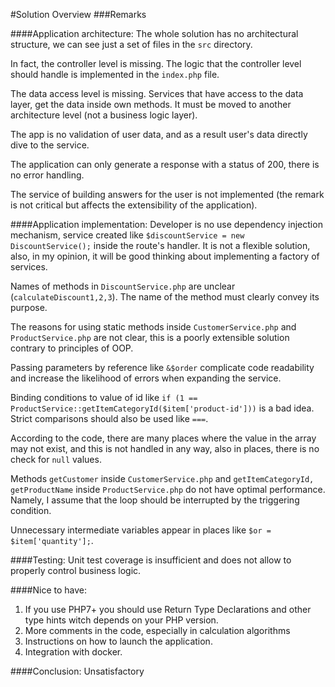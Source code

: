 #Solution Overview
###Remarks

####Application architecture:
The whole solution has no architectural structure, we can see just a set of files in the `src` directory.

In fact, the controller level is missing. The logic that the controller level should handle is implemented in the `index.php` file.

The data access level is missing. Services that have access to the data layer, get the data inside own methods. 
It must be moved to another architecture level (not a business logic layer).

The app is no validation of user data, and as a result user's data directly dive to the service.

The application can only generate a response with a status of 200, there is no error handling.

The service of building answers for the user is not implemented (the remark is not critical but affects the extensibility of the application).

####Application implementation:
Developer is no use dependency injection mechanism, service created like ```$discountService = new DiscountService();``` inside the route's handler.
 It is not a flexible solution, also, in my opinion, it will be good thinking about implementing a factory of services.

Names of methods in `DiscountService.php` are unclear (`calculateDiscount1,2,3`). The name of the method must clearly convey its purpose.

The reasons for using static methods inside `CustomerService.php` and `ProductService.php` are not clear, this is a poorly extensible solution contrary to principles of OOP.

Passing parameters by reference like `&$order` complicate code readability and increase the likelihood of errors when expanding the service.

Binding conditions to value of id like ```if (1 == ProductService::getItemCategoryId($item['product-id']))``` is a bad idea.
Strict comparisons should also be used like ```===```. 

According to the code, there are many places where the value in the array may not exist, and this is not handled in any way, 
also in places, there is no check for `null` values.

Methods `getCustomer` inside `CustomerService.php` and `getItemCategoryId, getProductName` inside `ProductService.php`
do not have optimal performance. Namely, I assume that the loop should be interrupted by the triggering condition.

Unnecessary intermediate variables appear in places like ```$or = $item['quantity'];```.

####Testing:
Unit test coverage is insufficient and does not allow to properly control business logic.

####Nice to have: 
1. If you use PHP7+ you should use Return Type Declarations and other type hints witch depends on your PHP version.
2. More comments in the code, especially in calculation algorithms
3. Instructions on how to launch the application.
4. Integration with docker.

####Conclusion: 
Unsatisfactory
